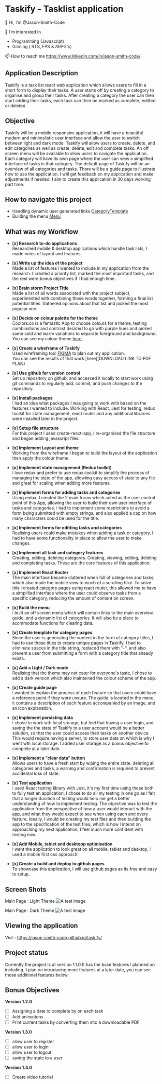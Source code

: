 # Taskify - Tasklist application

👋 Hi, I’m @Jason-Smith-Code

👀 I’m interested in

-   Programming (Javascript)
-   Gaming ( RTS, FPS & ARPG's)

📫 How to reach me
https://www.linkedin.com/in/jason-smith-code/

## Application Description

Taskify is a task list react web application which allows users to fill in a short form to display their tasks.
A user starts off by creating a category to organise and group their tasks.
After creating a category the user can then start adding their tasks, each task can then be marked as complete, editted or deleted.

## Objective

Taskify will be a mobile responsive application, it will have a beautiful modern and minimalistic user interface and allow the user to switch between light and dark mode.
Taskify will allow users to create, delete, and edit categories as well as create, delete, edit and complete tasks.
An off screen menu will be available to allow users to navigate the application.
Each category will have its own page where the user can view a simplified interface of tasks in that category.
The default page of Taskify will be an overview of all categories and tasks.
There will be a guide page to illustrate how to use the application.
I will get feedback on my application and make adjustments if needed.
I aim to create this application in 30 days working part time.

## How to navigate this project

-   Handling dynamic user generated links [CategoryTemplate](https://github.com/Jason-Smith-Code/taskify/blob/main/src/routes/CategoryTemplate.js)
-   Building the menu [Menu](https://github.com/Jason-Smith-Code/taskify/blob/main/src/components/menu/Menu.js)

## What was my Workflow

-   **[x] Research to-do applications** <br>
    Researched mobile & desktop applications which handle task lists, I made notes of layout and features.

-   **[x] Write up the idea of the project** <br>
    Made a list of features i wanted to include in my application from the research. I created a priority list, marked the most important tasks, and the rest were bonus objectives if I had enough time.

-   **[x] Brain storm Project Title** <br>
    Made a list of all words associated with the project subject, experimented with combining those words together, forming a final list potential titles. Gathered opinons about that list and picked the most popular one.

-   **[x] Decide on colour palette for the theme** <br>
    Coolors.co is a fantastic App to choose colours for a theme, testing combinations and contrast decided to go with purple hues and picked some cold and warm variations to separate foreground and background.<br>
    You can see my colour theme [here](https://coolors.co/69009e-9e0091-ff00b1-c2a5bc-c1e9f1).

-   **[x] Create a wireframe of Taskify** <br>
    Used wireframing tool [FIGMA](https://www.figma.com/) to plan out my application.<br>
    You can see the results of that work [here](DOWNLOAD LINK TO PDF PLAN)

-   **[x] Use github for version control** <br>
    Set up repository on github, and accessed it locally to start work using git commands to regularly add, commit, and push changes to the repository.

-   **[x] Install packages** <br>
    I had an idea what packages I was going to work with based on the features I wanted to include. Working with React, Jest for testing, redux toolkit for state management, react router and any additional libraries were installed later in the project.

-   **[x] Setup file structure** <br>
    For this project I used create-react-app, I re-organised the file structure and began adding javascript files.

-   **[x] Implement Layout and theme** <br>
    Working from the wireframe I began to build the layout of the application then apply the colour theme.

-   **[x] Implement state management (Redux toolkit)** <br>
    I love redux and prefer to use redux-toolkit to simplify the process of managing the state of the app, allowiing easy access of state to any file and great for scaling when adding more features.

-   **[x] Implement forms for adding tasks and categories**<br>
    Using redux, I created the 2 main forms which acted as the user control point of this App, allowing the user to build their own user interface of tasks and categories. I had to implement some restrictions to avoid a form being submitted with empty strings, and also applied a cap on how many characters could be used for the title.

-   **[x] Implement forms for editting tasks and categories** <br>
    Realising users could make mistakes when adding a task or category, I had to have some functionality in place to allow the user to make changes.

-   **[x] Implement all task and category features** <br>
    Creating, editing, deleting categores. Creating, viewing, editing, deleting and completing tasks. These are the core features of this application.

-   **[x] Implement React Router** <br>
    The main interface became cluttered when full of categories and tasks, which also made the mobile view to much of a scrolling hike. To solve this I created category pages using react router, this allowed me to have a simplified interface where the user could observe tasks from a specific category, reducing the amount of content on screen.

-   **[x] Build the menu** <br>
    I built an off screen menu which will contain links to the main overview, guide, and a dynamic list of categories. It will also be a place to acommodate functions for clearing data.

-   **[x] Create template for category pages** <br>
    Since the user is generating the content in the form of category titles, I had to use those titles to create unique pages in Taskify, I had to eliminate spaces in the title string, replaced them with "-", and also prevent a user from submitting a form with a category title that already exists.

-   **[x] Add a Light / Dark mode** <br>
    Realising that the theme may not cater for everyone's taste, I chose to add a dark version which also maintained the colour scheme of the app.

-   **[x] Create guide page** <br>
    I wanted to explain the process of each feature so that users could have a reference point if they were unsure. The guide is located in the menu, it contains a description of each feature accompanied by an image, and an icon explanation.

-   **[x] Implement persisting data** <br>
    I chose to work wth local storage, but feel that having a user login, and saving the the state of Taskify to a user account would be a better solution, so that the user could access their tasks on another device. This would require having a server, to store user data on which is why I went wth local storage. I added user storage as a bonus objective to complete at a later date.

-   **[x] Implement a "clear data" button** <br>
    Allows users to have a fresh start by wiping the entire state, deleting all categories and tasks, a warning and confirmation is required to prevent accidental loss of state.

-   **[x] Test application** <br>
    I used React testing library with Jest, it's my first time using these both to fully test an application, I chose to do all my testing in one go as I felt that a longer duration of testing would help me get a better understandng of how to implement testing.
    The objective was to test the application from the perspective of how a user would interact with the app, and what they would expect to see when using each and every feature. Ideally, I would be creating my test files and then building the app to the specification of the test files, which is how I intend on approaching my next application, I feel much more confident with testing now.

-   **[x] Add Mobile, tablet and desktopp optimisation** <br>
    I want the application to look great on all mobile, tablet and desktop, I used a mobile first css approach.

-   **[x] Create a build and deploy to github pages** <br>
    To showcase this application, I will use github pages as its free and easy to setup.

## Screen Shots

Main Page : Light Theme
![A test image](src/assets/images/main-light.jpg)

Main Page : Dark Theme
![A test image](src/assets/images/main-dark.jpg)

## Viewing the application

Visit : https://jason-smith-code.github.io/taskify/

## Project status

Currently the project is at version 1.1.0
It has the base features I planned on including, I plan on introducing more features at a later date, you can see those additional features below.

## Bonus Objectives

**Version 1.2.0**

-   [ ] Assigning a date to complete by on each task
-   [ ] Add animations
-   [ ] Print current tasks by converting them into a downloadable PDF

**Version 1.3.0**

-   [ ] allow user to register
-   [ ] allow user to login
-   [ ] allow user to logout
-   [ ] saving the state to a user

**Version 1.4.0**

-   [ ] Create video tutorial
